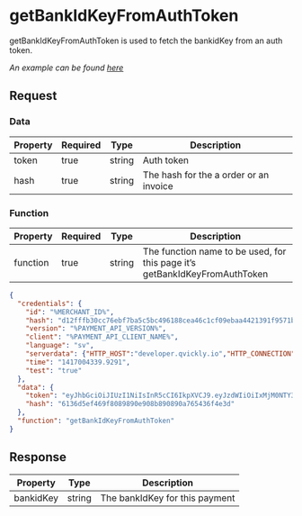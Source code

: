 # getBankIdKeyFromAuthToken

<include from="Snippets-PaymentAPI.md" element-id="snippet-header"></include>


getBankIdKeyFromAuthToken is used to fetch the bankidKey from an auth token.

*An example can be found [here](Get-BankIdKey-From-AuthToken.md)*

## Request

### Data

| Property | Required | Type   | Description                            |
|----------|----------|--------|----------------------------------------|
| token    | true     | string | Auth token                             |
| hash     | true     | string | The hash for the a order or an invoice |


### Function

| Property | Required | Type   | Description                                                                 |
|----------|----------|--------|-----------------------------------------------------------------------------|
| function | true     | string | The function name to be used, for this page it’s getBankIdKeyFromAuthToken  |

```json
{
  "credentials": {
    "id": "%MERCHANT_ID%",
    "hash": "d12fffb30cc76ebf7ba5c5bc496188cea46c1cf09ebaa4421391f9571bd4df6920223222e87b6bf0dcb7fa8867410851e148f84f9dec6d94b1fddf9f66dc1307",
    "version": "%PAYMENT_API_VERSION%",
    "client": "%PAYMENT_API_CLIENT_NAME%",
    "language": "sv",
    "serverdata": {"HTTP_HOST":"developer.qvickly.io","HTTP_CONNECTION":"keep-alive","HTTP_CACHE_CONTROL":"max-age=0","HTTP_ACCEPT":"text\/html,application\/xhtml+xml,application\/xml;q=0.9,image\/webp,*\/*;q=0.8","HTTP_USER_AGENT":"Mozilla\/5.0 (Macintosh; Intel Mac OS X 10_10_1) AppleWebKit\/537.36 (KHTML, like Gecko) Chrome\/39.0.2171.95 Safari\/537.36","HTTP_ACCEPT_ENCODING":"gzip, deflate, sdch","HTTP_ACCEPT_LANGUAGE":"en-US,en;q=0.8","PATH":"\/sbin:\/usr\/sbin:\/bin:\/usr\/bin","SERVER_SOFTWARE":"Apache\/2.2.26 (Amazon)","SERVER_NAME":"developer.qvickly.io","SERVER_ADDR":"172.31.22.88","SERVER_PORT":"80","REMOTE_ADDR":"2.71.114.219","REMOTE_PORT":"53241","GATEWAY_INTERFACE":"CGI\/1.1","SERVER_PROTOCOL":"HTTP\/1.1","REQUEST_METHOD":"GET","QUERY_STRING":"","REQUEST_TIME":1421313644},
    "time": "1417004339.9291",
    "test": "true"
  },
  "data": {
    "token": "eyJhbGciOiJIUzI1NiIsInR5cCI6IkpXVCJ9.eyJzdWIiOiIxMjM0NTY3ODkwIiwibmFtZSI6IkpvaG4gRG9lIiwiaWF0IjoxNTE2MjM5MDIyfQ.SflKxwRJSMeKKF2QT4fwpMeJf36POk6yJV_adQssw5c",
    "hash": "6136d5ef469f8089890e908b890890a765436f4e3d"
  },
  "function": "getBankIdKeyFromAuthToken"
}
```

## Response

| Property      | Type   | Description                    |
|---------------|--------|--------------------------------|
| bankidKey     | string | The bankIdKey for this payment |

<code-block lang="json">
<![CDATA[
{
    "credentials": {
        "hash": "fbbd7c1edf87cd38d689ea694c94bc0d54cc227152f025b3cb4327b0eb4899850ec4ee7cc7058c8cc93917db114814e3e187fb7a054d5ab465c48ec7de18cb7b",
        "logid": 1234567
    },
    "data": {
        "bankidKey": "abcdefghijklmnopqrstuvxyz1234567890"
    }
}
]]>
</code-block>